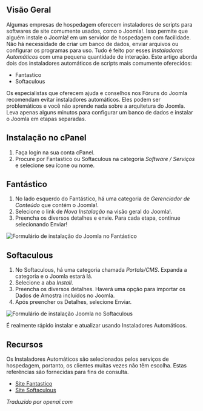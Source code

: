 <!-- Filename: Installing_Joomla_using_an_Auto_Installer / Display title: Instalação do Instalador Automático  -->

## Visão Geral

Algumas empresas de hospedagem oferecem instaladores de scripts para softwares de site comumente usados, como o Joomla!. Isso permite que alguém instale o Joomla! em um servidor de hospedagem com facilidade. Não há necessidade de criar um banco de dados, enviar arquivos ou configurar os programas para uso. Tudo é feito por esses *Instaladores Automáticos* com uma pequena quantidade de interação. Este artigo aborda dois dos instaladores automáticos de scripts mais comumente oferecidos:

- Fantastico
- Softaculous

<div class="alert alert-warning">Os especialistas que oferecem ajuda e conselhos nos Fóruns do Joomla recomendam evitar instaladores automáticos. Eles podem ser problemáticos e você não aprende nada sobre a arquitetura do Joomla. Leva apenas alguns minutos para configurar um banco de dados e instalar o Joomla em etapas separadas.</div>

## Instalação no cPanel

1. Faça login na sua conta cPanel.
2. Procure por Fantastico ou Softaculous na categoria *Software / Serviços*
   e selecione seu ícone ou nome.

## Fantástico

1.  No lado esquerdo do Fantástico, há uma categoria de *Gerenciador de Conteúdo* que contém o Joomla!.
2.  Selecione o link de *Nova Instalação* na visão geral do Joomla!.
3.  Preencha os diversos detalhes e envie. Para cada etapa, continue selecionando Enviar!

![Formulário de instalação do Joomla no Fantástico](../../../en/images/hosting/auto-installer-fantastico.jpg)

## Softaculous

1. No Softaculous, há uma categoria chamada *Portals/CMS*. Expanda a
   categoria e o Joomla estará lá.
2. Selecione a aba *Install*.
3. Preencha os diversos detalhes. Haverá uma opção para importar os
   Dados de Amostra incluídos no Joomla.
4. Após preencher os Detalhes, selecione Enviar.

![Formulário de instalação Joomla no Softaculous](../../../en/images/hosting/auto-installer-softaculous.jpg)

É realmente rápido instalar e atualizar usando Instaladores Automáticos.

## Recursos

Os Instaladores Automáticos são selecionados pelos serviços de hospedagem, portanto, os clientes muitas vezes não têm escolha. Estas referências são fornecidas para fins de consulta.

- <a href="http://www.netenberg.com" rel="nofollow noreferrer noopener">Site Fantastico</a>
- <a href="http://www.softaculous.com" rel="nofollow noreferrer noopener">Site Softaculous</a>

*Traduzido por openai.com*

